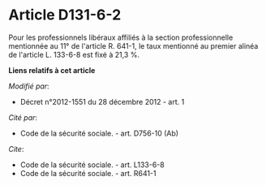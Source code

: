 # Article D131-6-2

Pour les professionnels libéraux affiliés à la section professionnelle mentionnée au 11° de l'article R. 641-1, le taux
mentionné au premier alinéa de l'article L. 133-6-8 est fixé à   21,3 %.

**Liens relatifs à cet article**

_Modifié par_:

  - Décret n°2012-1551 du 28 décembre 2012 - art. 1

_Cité par_:

  - Code de la sécurité sociale. - art. D756-10 (Ab)

_Cite_:

  - Code de la sécurité sociale. - art. L133-6-8
  - Code de la sécurité sociale. - art. R641-1
